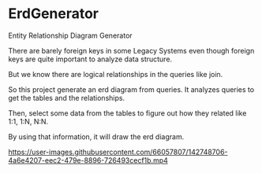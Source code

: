 # ErdGenerator
Entity Relationship Diagram Generator


There are barely foreign keys in some Legacy Systems even though foreign keys are quite important to analyze data structure.


But we know there are logical relationships in the queries like join.


So this project generate an erd diagram from queries. It analyzes queries to get the tables and the relationships.


Then, select some data from the tables to figure out how they related like 1:1, 1:N, N:N.


By using that information, it will draw the erd diagram.



https://user-images.githubusercontent.com/66057807/142748706-4a6e4207-eec2-479e-8896-726493cecf1b.mp4
